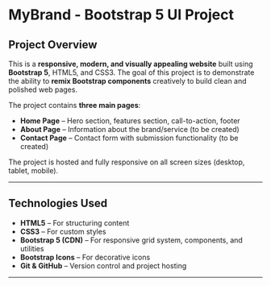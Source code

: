 # MyBrand - Bootstrap 5 UI Project

## Project Overview
This is a **responsive, modern, and visually appealing website** built using **Bootstrap 5**, HTML5, and CSS3. The goal of this project is to demonstrate the ability to **remix Bootstrap components** creatively to build clean and polished web pages.

The project contains **three main pages**:  
- **Home Page** – Hero section, features section, call-to-action, footer  
- **About Page** – Information about the brand/service (to be created)  
- **Contact Page** – Contact form with submission functionality (to be created)

The project is hosted and fully responsive on all screen sizes (desktop, tablet, mobile).

---

## Technologies Used
- **HTML5** – For structuring content  
- **CSS3** – For custom styles  
- **Bootstrap 5 (CDN)** – For responsive grid system, components, and utilities  
- **Bootstrap Icons** – For decorative icons  
- **Git & GitHub** – Version control and project hosting

---
